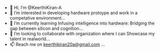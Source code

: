 - 👋 Hi, I’m @KeerthiKiran-A
- 👀 I’m interested in developing hardware protoype and work in a competative environment...
- 🌱 I’m currently learning Infusing intelligence into hardware: Bridging the gap between silicon and cognition...
- 💞️ I’m looking to collaborate with organization where I can Showcase my talent in realworld...
- 📫 Reach me on keerthikiran20a@gmail.com  ...

<!---
KeerthiKiran-A/KeerthiKiran-A is a ✨ special ✨ repository because its `README.md` (this file) appears on your GitHub profile.
You can click the Preview link to take a look at your changes.
--->
